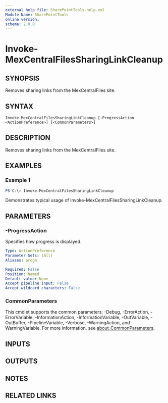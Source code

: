 ```yaml
---
external help file: SharePointTools-help.xml
Module Name: SharePointTools
online version:
schema: 2.0.0
---
```


# Invoke-MexCentralFilesSharingLinkCleanup

## SYNOPSIS
Removes sharing links from the MexCentralFiles site.

## SYNTAX

```
Invoke-MexCentralFilesSharingLinkCleanup [-ProgressAction <ActionPreference>] [<CommonParameters>]
```

## DESCRIPTION
Removes sharing links from the MexCentralFiles site.

## EXAMPLES

### Example 1
```powershell
PS C:\> Invoke-MexCentralFilesSharingLinkCleanup
```

Demonstrates typical usage of Invoke-MexCentralFilesSharingLinkCleanup.

## PARAMETERS

### -ProgressAction
Specifies how progress is displayed.

```yaml
Type: ActionPreference
Parameter Sets: (All)
Aliases: proga

Required: False
Position: Named
Default value: None
Accept pipeline input: False
Accept wildcard characters: False
```

### CommonParameters
This cmdlet supports the common parameters: -Debug, -ErrorAction, -ErrorVariable, -InformationAction, -InformationVariable, -OutVariable, -OutBuffer, -PipelineVariable, -Verbose, -WarningAction, and -WarningVariable. For more information, see [about_CommonParameters](http://go.microsoft.com/fwlink/?LinkID=113216).

## INPUTS

## OUTPUTS

## NOTES

## RELATED LINKS
